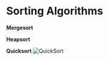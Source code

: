 # Sorting Algorithms
**Mergesort**

**Heapsort**

**Quicksort**
![QuickSort](https://raw.githubusercontent.com/wceriale/sorting/master/images/Quicksort.png=250x250)

